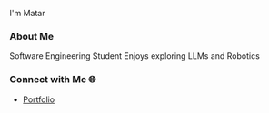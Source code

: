I'm Matar

### About Me
Software Engineering Student
Enjoys exploring LLMs and Robotics

### Connect with Me 🌐
- [Portfolio](https://matars.netlify.app/)


